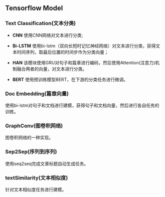 ## Tensorflow Model

### Text Classification(文本分类)

- **CNN**  使用CNN网络对文本进行分类;

- **Bi-LSTM**  使用bi-lstm（双向长短时记忆神经网络）对文本进行分类，获得文本时间序列，取最后位置的时间步作为分类向量；

- **HAN**   该模块使用GRU对句子和篇章进行编码，然后使用Attention(注意力)机制融合两者的向量，对文本进行分类。

- **BERT** 使用预训练模型BERT，在下游的分类任务进行微调。

### Doc Embedding(篇章向量)

使用bi-lstm对句子和文档进行建模，获得句子和文档向量，然后进行各自任务的训练。

### GraphConv(图卷积网络)

图卷积网络的一种实现。

### Sep2Sep(序列到序列)

使用seq2seq完成文章标题自动生成任务。

### textSimilarity(文本相似度)

针对文本相似度任务进行建模。